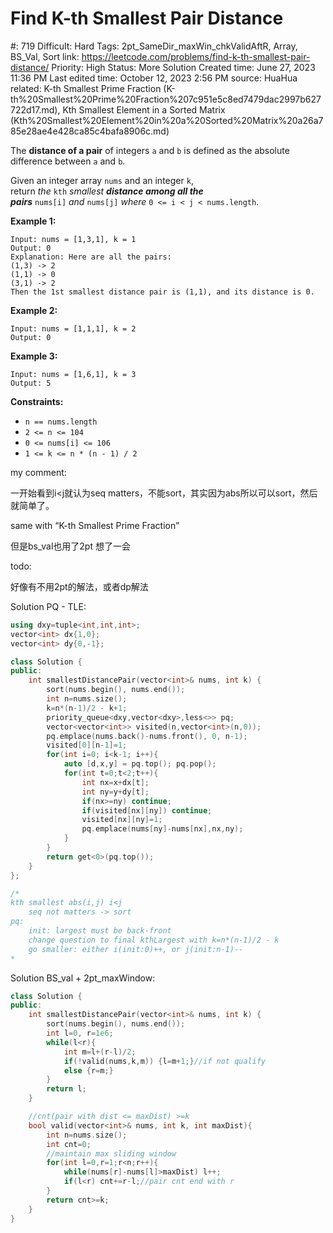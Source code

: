 # Find K-th Smallest Pair Distance

#: 719
Difficult: Hard
Tags: 2pt_SameDir_maxWin_chkValidAftR, Array, BS_Val, Sort
link: https://leetcode.com/problems/find-k-th-smallest-pair-distance/
Priority: High
Status: More Solution
Created time: June 27, 2023 11:36 PM
Last edited time: October 12, 2023 2:56 PM
source: HuaHua
related: K-th Smallest Prime Fraction (K-th%20Smallest%20Prime%20Fraction%207c951e5c8ed7479dac2997b627722d17.md), Kth Smallest Element in a Sorted Matrix (Kth%20Smallest%20Element%20in%20a%20Sorted%20Matrix%20a26a785e28ae4e428ca85c4bafa8906c.md)

The **distance of a pair** of integers `a` and `b` is defined as the absolute difference between `a` and `b`.

Given an integer array `nums` and an integer `k`, return *the* `kth` *smallest **distance among all the pairs*** `nums[i]` *and* `nums[j]` *where* `0 <= i < j < nums.length`.

**Example 1:**

```
Input: nums = [1,3,1], k = 1
Output: 0
Explanation: Here are all the pairs:
(1,3) -> 2
(1,1) -> 0
(3,1) -> 2
Then the 1st smallest distance pair is (1,1), and its distance is 0.

```

**Example 2:**

```
Input: nums = [1,1,1], k = 2
Output: 0

```

**Example 3:**

```
Input: nums = [1,6,1], k = 3
Output: 5

```

**Constraints:**

- `n == nums.length`
- `2 <= n <= 104`
- `0 <= nums[i] <= 106`
- `1 <= k <= n * (n - 1) / 2`

my comment:

一开始看到i<j就认为seq matters，不能sort，其实因为abs所以可以sort，然后就简单了。

same with “K-th Smallest Prime Fraction”

但是bs_val也用了2pt 想了一会

todo:

好像有不用2pt的解法，或者dp解法

Solution PQ - TLE:

```cpp
using dxy=tuple<int,int,int>;
vector<int> dx{1,0};
vector<int> dy{0,-1};

class Solution {
public:
    int smallestDistancePair(vector<int>& nums, int k) {
        sort(nums.begin(), nums.end());
        int n=nums.size();
        k=n*(n-1)/2 - k+1;
        priority_queue<dxy,vector<dxy>,less<>> pq;
        vector<vector<int>> visited(n,vector<int>(n,0));
        pq.emplace(nums.back()-nums.front(), 0, n-1);
        visited[0][n-1]=1;
        for(int i=0; i<k-1; i++){
            auto [d,x,y] = pq.top(); pq.pop();
            for(int t=0;t<2;t++){
                int nx=x+dx[t];
                int ny=y+dy[t];
                if(nx>=ny) continue;
                if(visited[nx][ny]) continue;
                visited[nx][ny]=1;
                pq.emplace(nums[ny]-nums[nx],nx,ny);
            }
        }
        return get<0>(pq.top());
    }
};

/*
kth smallest abs(i,j) i<j
    seq not matters -> sort
pq:
    init: largest must be back-front
    change question to final kthLargest with k=n*(n-1)/2 - k
    go smaller: either i(init:0)++, or j(init:n-1)--
*
```

Solution BS_val + 2pt_maxWindow:

```cpp
class Solution {
public:
    int smallestDistancePair(vector<int>& nums, int k) {
        sort(nums.begin(), nums.end());
        int l=0, r=1e6;
        while(l<r){
            int m=l+(r-l)/2;
            if(!valid(nums,k,m)) {l=m+1;}//if not qualify
            else {r=m;}
        }
        return l;
    }

    //cnt(pair with dist <= maxDist) >=k
    bool valid(vector<int>& nums, int k, int maxDist){
        int n=nums.size();
        int cnt=0;
        //maintain max sliding window
        for(int l=0,r=1;r<n;r++){
            while(nums[r]-nums[l]>maxDist) l++;
            if(l<r) cnt+=r-l;//pair cnt end with r
        }
        return cnt>=k;
    }
}
```
